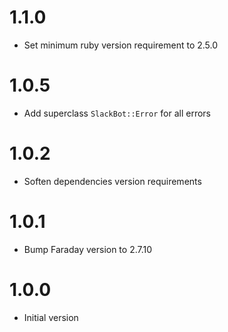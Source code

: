 # 1.1.0

* Set minimum ruby version requirement to 2.5.0

# 1.0.5

* Add superclass `SlackBot::Error` for all errors

# 1.0.2

* Soften dependencies version requirements

# 1.0.1

* Bump Faraday version to 2.7.10

# 1.0.0

* Initial version
